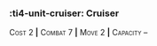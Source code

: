### :ti4-unit-cruiser: **Cruiser**

<span style="font-variant:small-caps;">Cost 2</span> __|__ <span style="font-variant:small-caps;">Combat 7</span> __|__ <span style="font-variant:small-caps;">Move 2</span> __|__ <span style="font-variant:small-caps;">Capacity</span> –
